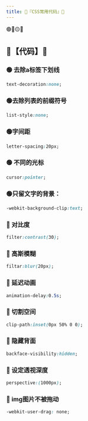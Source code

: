 ```yaml
---
title: 🍇『CSS常用代码』🍇
---
```


🟢🔵🟡🔴

## 👾【代码】👾
### 🟢 去除a标签下划线
```css
text-decoration:none;
```
### 🟢去除列表的前缀符号
```css
list-style:none;
```
### 🟢字间距
```css
letter-spacing:20px;
```
### 🟢 不同的光标 
```css
cursor:pointer;
```
### 🟢只留文字的背景：
```css
-webkit-background-clip:text;
```
### 🔵 对比度
```css
filter:contrast(30);
```
### 🔵 高斯模糊
```css
filtar:blur(20px);
```
### 🔵 延迟动画
```css
animation-delay:0.5s;
```
### 🔵 切割空间
```css
clip-path:inset(0px 50% 0 0);
```
### 🔵 隐藏背面
```css
backface-visibility:hidden;
```
### 🔵 设定透视深度
```css
perspective:(1000px);
```
### 🔵 img图片不被拖动
```css
-webkit-user-drag: none;
```


